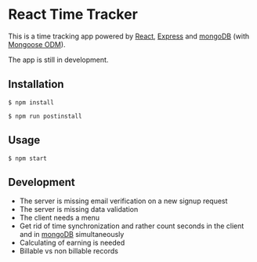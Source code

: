 # React Time Tracker  

This is a time tracking app powered by [React](https://reactjs.org), [Express](https://expressjs.com) and [mongoDB](https://www.mongodb.com) (with [Mongoose ODM](http://mongoosejs.com)).  

The app is still in development.

## Installation
```
$ npm install
```
```
$ npm run postinstall
```
## Usage
```
$ npm start
```
## Development
- The server is missing email verification on a new signup request
- The server is missing data validation
- The client needs a menu
- Get rid of time synchronization and rather count seconds in the client and in [mongoDB](https://www.mongodb.com) simultaneously
- Calculating of earning is needed
- Billable vs non billable records
